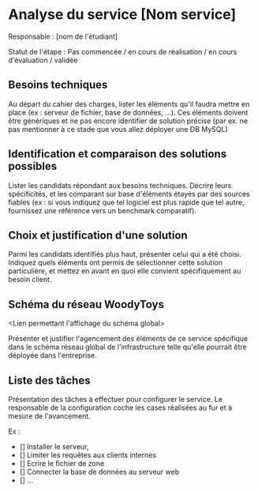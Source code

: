 # Analyse du service [Nom service]

Responsable : [nom de l'étudiant]

Statut de l'étape : Pas commencée / en cours de réalisation / en cours d'évaluation / validée

## Besoins techniques 

Au départ du cahier des charges, lister les éléments qu'il faudra mettre en place (ex : serveur de fichier, base de données, ...).  Ces éléments doivent être génériques et ne pas encore identifier de solution précise (par ex.  ne pas mentionner à ce stade que vous allez déployer une DB MySQL) 

## Identification et comparaison des solutions possibles

Lister les candidats répondant aux besoins techniques.  Décrire leurs spécificités, et les comparant sur base d'éléments étayés par des sources fiables (ex : si vous indiquez que tel logiciel est plus rapide que tel autre, fournissez une référence vers un benchmark comparatif). 

## Choix et justification d'une solution

Parmi les candidats identifiés plus haut, présenter celui qui a été choisi.  Indiquez quels éléments ont permis de sélectionner cette solution particulière, et mettez en avant en quoi elle convient spécifiquement au besoin client.  

## Schéma du réseau WoodyToys

<Lien permettant l'affichage du schéma global>

Présenter et justifier l'agencement des éléments de ce service spécifique dans le schéma réseau global de l'infrastructure telle qu'elle pourrait être déployée dans l'entreprise.  


## Liste des tâches

Présentation des tâches à effectuer pour configurer le service.  Le responsable de la configuration coche les cases réalisées au fur et à mesure de l'avancement.  

Ex : 

- [] Installer le serveur, 
- [] Limiter les requêtes aux clients internes
- [] Ecrire le fichier de zone
- [] Connecter la base de données au serveur web
- [] ... 
